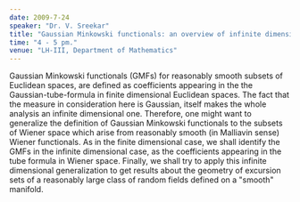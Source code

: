 ```yaml
---
date: 2009-7-24
speaker: "Dr. V. Sreekar"
title: "Gaussian Minkowski functionals: an overview of infinite dimensional geometry in Wiener space"
time: "4 - 5 pm." 
venue: "LH-III, Department of Mathematics"
---
```

Gaussian Minkowski functionals (GMFs) for reasonably smooth subsets of
Euclidean spaces, are defined as coefficients appearing in the the
Gaussian-tube-formula in finite dimensional Euclidean spaces. The fact
that the measure in consideration here is Gaussian, itself makes the whole
analysis an infinite dimensional one. Therefore, one might want to
generalize the definition of Gaussian Minkowski functionals to the subsets
of Wiener space which arise from reasonably smooth (in Malliavin sense)
Wiener functionals. As in the finite dimensional case, we shall identify
the GMFs in the infinite dimensional case, as the coefficients appearing
in the tube formula in Wiener space. Finally, we shall try to apply this
infinite dimensional generalization to get results about the geometry of
excursion sets of a reasonably large class of random fields defined on a
"smooth" manifold.
